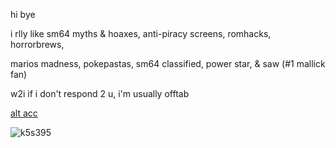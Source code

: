 
hi bye

i rlly like sm64 myths & hoaxes, anti-piracy screens, romhacks, horrorbrews,

marios madness, pokepastas, sm64 classified, power star, & saw (#1 mallick fan)

w2i if i don't respond 2 u, i'm usually offtab

[alt acc](https://github.com/djhallyboo)


![k5s395](https://github.com/user-attachments/assets/00053e05-09ba-444a-9241-18a6437f3446)




